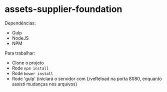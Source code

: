 # assets-supplier-foundation

Dependências:

- Gulp
- NodeJS
- NPM

Para trabalhar:

- Clone o projeto
- Rode `npm install`
- Rode `bower install`
- Rode 'gulp' (iniciará o servidor com LiveReload na porta 8080, enquanto assisti mudanças nos arquivos)
